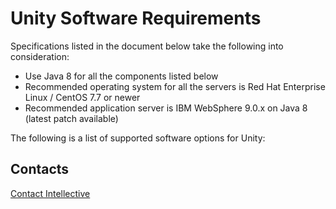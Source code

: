 # Unity Software Requirements 

Specifications listed in the document below take the following into consideration:
- Use Java 8 for all the components listed below 
- Recommended operating system for all the servers is Red Hat Enterprise Linux / CentOS 7.7 or newer 
- Recommended application server is IBM WebSphere 9.0.x on Java 8 (latest patch available) 

The following is a list of supported software options for Unity: 




## Contacts

[Contact Intellective](https://www.intellective.com/contact-us/)
